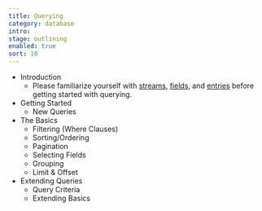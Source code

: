 ```yaml
---
title: Querying
category: database
intro: 
stage: outlining
enabled: true
sort: 10
---
```


- Introduction
    - Please familiarize yourself with [streams](streams), [fields](fields), and [entries](entries) before getting started with querying.
- Getting Started
    - New Queries
- The Basics
    - Filtering (Where Clauses)
    - Sorting/Ordering
    - Pagination
    - Selecting Fields
    - Grouping
    - Limit & Offset
- Extending Queries
    - Query Criteria
    - Extending Basics
